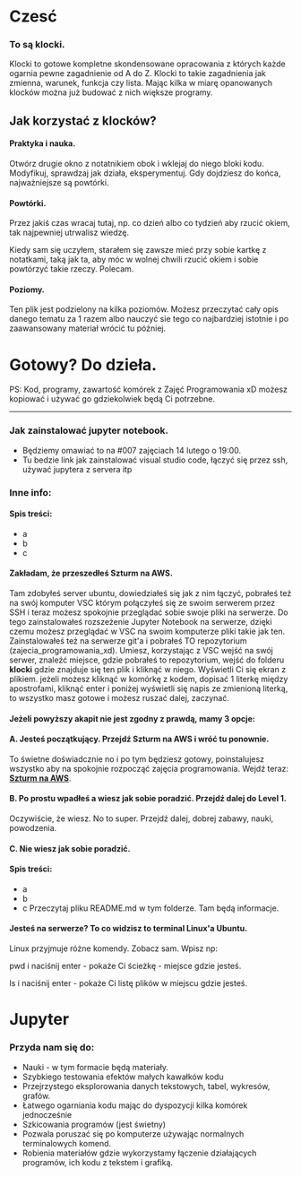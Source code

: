 # Czesć

### To są klocki. 

Klocki to gotowe kompletne skondensowane opracowania z których każde ogarnia pewne zagadnienie od A do Z. Klocki to takie zagadnienia jak zmienna, warunek, funkcja czy lista. Mając kilka w miarę opanowanych klocków można już budować z nich większe programy.

## Jak korzystać z klocków? 

#### Praktyka i nauka.

Otwórz drugie okno z notatnikiem obok i wklejaj do niego bloki kodu.
Modyfikuj, sprawdzaj jak działa, eksperymentuj.
Gdy dojdziesz do końca, najważniejsze są powtórki.

#### Powtórki.

Przez jakiś czas wracaj tutaj, np. co dzień albo co tydzień aby rzucić okiem, 
tak najpewniej utrwalisz wiedzę.

Kiedy sam się uczyłem, starałem się zawsze mieć przy sobie kartkę
z notatkami, taką jak ta, aby móc w wolnej chwili rzucić okiem i
sobie powtórzyć takie rzeczy. Polecam.

#### Poziomy.

Ten plik jest podzielony na kilka poziomów. 
Możesz przeczytać cały opis danego tematu za 1 razem albo
nauczyć sie tego co najbardziej istotnie i po zaawansowany materiał
wrócić tu później.


# Gotowy? Do dzieła.


PS: Kod, programy, zawartość komórek z Zajęć Programowania xD możesz kopiować i używać go gdziekolwiek będą Ci potrzebne.


-----------------------------



### Jak zainstalować jupyter notebook.

- Będziemy omawiać to na #007 zajęciach 14 lutego o 19:00.
- Tu bedzie link jak zainstalować visual studio code, łączyć się przez ssh, używać jupytera z servera itp
 

### Inne info:

#### Spis treści:
- a
- b
- c



#### Zakładam, że przeszedłeś Szturm na AWS.

Tam zdobyłeś server ubuntu, dowiedziałeś się jak z nim łączyć, pobrałeś teź na swój komputer VSC którym połączyłeś się ze swoim serwerem przez SSH i teraz możesz spokojnie przeglądać sobie swoje pliki na serwerze. Do tego zainstalowałeś rozszeżenie Jupyter Notebook na serwerze, dzięki czemu możesz przeglądać w VSC na swoim komputerze pliki takie jak ten. Zainstalowałeś też na serwerze git'a i pobrałeś TO repozytorium (zajecia_programowania_xd). Umiesz, korzystając z VSC wejść na swój serwer, znaleźć miejsce, gdzie pobrałeś to repozytorium, wejść do folderu **klocki** gdzie znajduje się ten plik i kliknąć w niego. Wyświetli Ci się ekran z plikiem. jeżeli możesz kliknąć w komórkę z kodem, dopisać 1 literkę między apostrofami, kliknąć enter i poniżej wyświetli się napis ze zmienioną literką, to wszystko masz gotowe i możesz ruszać dalej, zaczynać.


#### Jeżeli powyższy akapit nie jest zgodny z prawdą, mamy 3 opcje:

#### A. Jesteś początkujący. Przejdź Szturm na AWS i wróć tu ponownie. 

To świetne doświadcznie no i po tym będziesz gotowy, poinstalujesz wszystko aby na spokojnie rozpocząć zajęcia programowania. Wejdź teraz: **[Szturm na AWS](https://discord.gg/Jd35hJf6ya)**.

#### B. Po prostu wpadłeś a wiesz jak sobie poradzić. Przejdź dalej do Level 1.

Oczywiście, że wiesz. No to super. Przejdź dalej, dobrej zabawy, nauki, powodzenia.

#### C. Nie wiesz jak sobie poradzić.


#### Spis treści:
- a
- b
- c
Przeczytaj pliku README.md w tym folderze. Tam będą informacje.


#### Jesteś na serwerze? To co widzisz to terminal Linux'a Ubuntu.
Linux przyjmuje różne komendy. Zobacz sam. Wpisz np:

pwd i naciśnij enter - pokaże Ci ścieżkę - miejsce gdzie jesteś.

ls i naciśnij enter - pokaże Ci listę plików w miejscu gdzie jesteś.

# Jupyter

### **Przyda nam się do:**
- Nauki - w tym formacie będą materiały.
- Szybkiego testowania efektów małych kawałków kodu
- Przejrzystego eksplorowania danych tekstowych, tabel, wykresów, grafów.
- Łatwego ogarniania kodu mając do dyspozycji kilka komórek jednocześnie 
- Szkicowania programów (jest świetny)
- Pozwala poruszać się po komputerze używając normalnych terminalowych komend.
- Robienia materiałów gdzie wykorzystamy łączenie działających programów, ich kodu z tekstem i grafiką.





